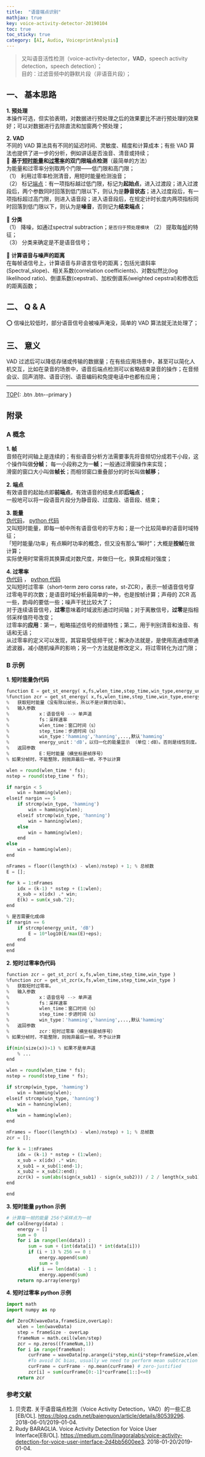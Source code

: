 ```yaml
---
title:  "语音端点识别"
mathjax: true
key: voice-activity-detector-20190104
toc: true
toc_sticky: true
category: [AI, Audio, VoiceprintAnalysis]
---
```

<span id='head'></span>

>又叫语音活性检测（voice-activity-detector，**VAD**，speech activity detection，speech detection）；  
目的：过滤音频中的静默片段（非语音片段）；   

## 一、 基本思路  
**1. 预处理**  
本操作可选，但实验表明，对数据进行预处理之后的效果要比不进行预处理的效果好；可以对数据进行去除直流和加窗两个预处理；  

**2. VAD**  
不同的 VAD 算法具有不同的延迟时间、灵敏度、精度和计算成本；有些 VAD 算法也提供了进一步的分析，例如讲话是否浊音、清音或持续；  
:hibiscus: **基于[短时能量](#energy)和[过零率](#zero_cross)的双门限端点检测**（最简单的方法）  
为能量和过零率分别取两个门限——低门限和高门限；  
（1） 利用过零率检测清音，用短时能量检测浊音；  
（2） 标记[端点](#point)：有一项指标越过低门限，标记为**起始点**，进入过渡段；进入过渡段后，两个参数同时回落到低门限以下，则认为是**静音状态**；进入过度段后，有一项指标超过高门限，则进入语音段；进入语音段后，在规定计时长度内两项指标同时回落到低门限以下，则认为是**噪音**，否则记为**结束端点**；  

:hibiscus: **分类**  
（1） 降噪，如通过spectral subtraction；`是否归于预处理模块`
（2） 提取每[帧](#frame)的特征；  
（3） 分类来确定是不是语音信号；    

:hibiscus: **计算语音与噪声的距离**  
在每帧语信号上，计算语音与非语言信号的距离；包括光谱斜率(Spectral_slope)、相关系数(correlation coefficients)、对数似然比(log likelihood ratio)、倒谱系数(cepstral)、加权倒谱系(weighted cepstral)和修改后的距离函数；    

## 二、 Q & A  
:o: 信噪比较低时，部分语音信号会被噪声淹没，简单的 VAD 算法就无法处理了；  

## 三、 意义
VAD 过滤后可以降低存储或传输的数据量；在有些应用场景中，甚至可以简化人机交互，比如在录音的场景中，语音后端点检测可以省略结束录音的操作；在音频会议、回声消除、语音识别、语音编码和免提电话中也都有应用；      

-------------------  
[TOP](#head){: .btn .btn--primary }


## 附录
### A 概念
<span id="frame">**1. 帧**</span>  
音频在时间轴上是连续的；有些语音分析方法需要事先将音频切分成若干小段，这个操作叫做**分帧**；
每一小段称之为一**帧**；一般通过滑窗操作来实现；   
滑窗的窗口大小叫做**帧长**；而相邻窗口重叠部分的时长叫做**帧移**；  

<span id="point">**2. 端点**</span>  
有效语音的起始点即**前端点**，有效语音的结束点即**后端点**；  
一般地可以将一段语音片段分为静音段、过度段、语音段、结束；  

<span id="energy">**3. 能量**</span>  
[伪代码](#energy_code)，   [python 代码](#energy_python)  
又叫短时能量，即每一帧中所有语音信号的平方和；是一个比较简单的语音时域特征；  
「短时能量/功率」有点瞬时功率的概念，但又没有那么“瞬时”；大概是**按帧**在做计算；  
实际使用时常需将其换算成对数尺度，并做归一化，换算成相对强度；  

<span id="zero_cross">**4. 过零率**</span>  
[伪代码](#zero_cross_code) ，   [python 代码](#zero_cross_python)    
又叫短时过零率（short-term zero corss rate，st-ZCR），表示一帧语音信号穿过零电平的次数；是语音时域分析最简单的一种，也是按帧计算；声母的 ZCR 高一些，韵母的要低一些；噪声干扰比较大了；      
对于连续语音信号，**过零**意味着时域波形通过时间轴；对于离散信号，**过零**是指相邻采样值符号改变；  
过零率的**应用**：第一，粗略描述信号的频谱特性；第二，用于判别清音和浊音、有话和无话；  
从过零率的定义可以发现，其容易受低频干扰；解决办法就是，是使用高通或带通滤波器，减小随机噪声的影响；另一个方法就是修改定义，将过零转化为过门限；  

### B 示例
<span id="energy_code">**1. 短时能量伪代码**</span>  

```python
function E = get_st_energy( x,fs,wlen_time,step_time,win_type,energy_unit )
%function zcr = get_st_energy( x,fs,wlen_time,step_time,win_type,energy_unit )
%   获取短时能量（没有除以帧长，所以不是计算的功率）。
%   输入参数
%           x：语音信号 --> 单声道
%           fs：采样速率
%           wlen_time：窗口时间（s）
%           step_time：步进时间（s）
%           win_type：'hamming','hanning',...,默认'hamming'
%           energy_unit：'dB'，以归一化的能量显示 （单位：dB）。否则是线性刻度。
%   返回参数
%           E：短时能量（横坐标是帧序号）
% 如果分帧时，不能整除，则抛弃最后一帧，不予以计算

wlen = round(wlen_time * fs);
nstep = round(step_time * fs);

if nargin < 5
    win = hamming(wlen);
elseif nargin == 5
    if strcmp(win_type, 'hamming')
        win = hamming(wlen);
    elseif strcmp(win_type, 'hanning')
        win = hanning(wlen);
    else
        win = hamming(wlen);
    end
else
    win = hamming(wlen);
end

nFrames = floor((length(x) - wlen)/nstep) + 1; % 总帧数
E = [];

for k = 1:nFrames
    idx = (k-1) * nstep + (1:wlen);
    x_sub = x(idx) .* win;
    E(k) = sum(x_sub.^2);
end

% 是否需要化成dB
if nargin == 6
    if strcmp(energy_unit, 'dB')
        E = 10*log10(E/max(E)+eps);
    end
end
end
```

<span id="zero_cross_code">**2. 短时过零率伪代码**</span>  

```python
function zcr = get_st_zcr( x,fs,wlen_time,step_time,win_type )
%function zcr = get_st_zcr(x,fs,wlen_time,step_time,win_type )
%   获取短时过零率。
%   输入参数
%           x：语音信号 --> 单声道
%           fs：采样速率
%           wlen_time：窗口时间（s）
%           step_time：步进时间（s）
%           win_type：'hamming','hanning',...,默认'hamming'
%   返回参数
%           zcr：短时过零率（横坐标是帧序号）
% 如果分帧时，不能整除，则抛弃最后一帧，不予以计算

if(min(size(x))>1) % 如果不是单声道
    % ...
end

wlen = round(wlen_time * fs);
nstep = round(step_time * fs);

if strcmp(win_type, 'hamming')
    win = hamming(wlen);
elseif strcmp(win_type, 'hanning')
    win = hanning(wlen);
else
    win = hamming(wlen);
end

nFrames = floor((length(x) - wlen)/nstep) + 1; % 总帧数
zcr = [];

for k = 1:nFrames
    idx = (k-1) * nstep + (1:wlen);
    x_sub = x(idx) .* win;
    x_sub1 = x_sub(1:end-1);
    x_sub2 = x_sub(2:end);
    zcr(k) = sum(abs(sign(x_sub1) - sign(x_sub2))) / 2 / length(x_sub1);
end

end
```

<span id="energy_python">**3. 短时能量 python 示例**</span>  

```python
# 计算每一帧的能量 256个采样点为一帧
def calEnergy(data) :
    energy = []
    sum = 0
    for i in range(len(data)) :
        sum = sum + (int(data[i]) * int(data[i]))
        if (i + 1) % 256 == 0 :
            energy.append(sum)
            sum = 0
        elif i == len(data) - 1 :
            energy.append(sum)
    return np.array(energy)
```

<span id="zero_cross_python">**4. 短时过零率 python 示例**</span>  

```python
import math
import numpy as np

def ZeroCR(waveData,frameSize,overLap):
    wlen = len(waveData)
    step = frameSize - overLap
    frameNum = math.ceil(wlen/step)
    zcr = np.zeros((frameNum,1))
    for i in range(frameNum):
        curFrame = waveData[np.arange(i*step,min(i*step+frameSize,wlen))]
        #To avoid DC bias, usually we need to perform mean subtraction on each frame
        curFrame = curFrame - np.mean(curFrame) # zero-justified
        zcr[i] = sum(curFrame[0:-1]*curFrame[1::]<=0)
    return zcr
```

### 参考文献
1.  贝壳君. 关于语音端点检测（Voice Activity Detection，VAD）的一些汇总[EB/OL]. <https://blog.csdn.net/baienguon/article/details/80539296>. 2018-06-01/2019-01-04.   
2. Rudy BARAGLIA. Voice Activity Detection for Voice User Interface[EB/OL]. <https://medium.com/linagoralabs/voice-activity-detection-for-voice-user-interface-2d4bb5600ee3>. 2018-01-20/2019-01-04.  
